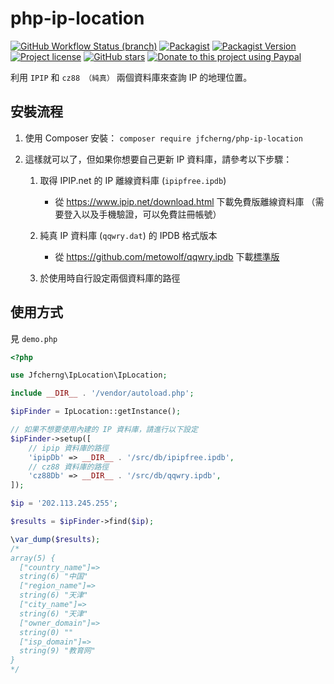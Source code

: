 # php-ip-location

[![GitHub Workflow Status (branch)](https://img.shields.io/github/actions/workflow/status/jfcherng/php-ip-location/php.yml?branch=master&style=flat-square)](https://github.com/jfcherng/php-ip-location/actions)
[![Packagist](https://img.shields.io/packagist/dt/jfcherng/php-ip-location?style=flat-square)](https://packagist.org/packages/jfcherng/php-ip-location)
[![Packagist Version](https://img.shields.io/packagist/v/jfcherng/php-ip-location?style=flat-square)](https://packagist.org/packages/jfcherng/php-ip-location)
[![Project license](https://img.shields.io/github/license/jfcherng/php-ip-location?style=flat-square)](https://github.com/jfcherng/php-ip-location/blob/master/LICENSE)
[![GitHub stars](https://img.shields.io/github/stars/jfcherng/php-ip-location?style=flat-square&logo=github)](https://github.com/jfcherng/php-ip-location/stargazers)
[![Donate to this project using Paypal](https://img.shields.io/badge/paypal-donate-blue.svg?style=flat-square&logo=paypal)](https://www.paypal.me/jfcherng/5usd)

利用 `IPIP` 和 `cz88 （純真）` 兩個資料庫來查詢 IP 的地理位置。


## 安裝流程

1. 使用 Composer 安裝： `composer require jfcherng/php-ip-location`

1. 這樣就可以了，但如果你想要自己更新 IP 資料庫，請參考以下步驟：

   1. 取得 IPIP.net 的 IP 離線資料庫 (`ipipfree.ipdb`)

      - 從 https://www.ipip.net/download.html 下載免費版離線資料庫
        （需要登入以及手機驗證，可以免費註冊帳號）

   1. 純真 IP 資料庫 (`qqwry.dat`) 的 IPDB 格式版本
   
      - 從 https://github.com/metowolf/qqwry.ipdb 下載[標準版](https://cdn.jsdelivr.net/npm/qqwry.ipdb/qqwry.ipdb)

   1. 於使用時自行設定兩個資料庫的路徑


## 使用方式

見 `demo.php`

```php
<?php

use Jfcherng\IpLocation\IpLocation;

include __DIR__ . '/vendor/autoload.php';

$ipFinder = IpLocation::getInstance();

// 如果不想要使用內建的 IP 資料庫，請進行以下設定
$ipFinder->setup([
    // ipip 資料庫的路徑
    'ipipDb' => __DIR__ . '/src/db/ipipfree.ipdb',
    // cz88 資料庫的路徑
    'cz88Db' => __DIR__ . '/src/db/qqwry.ipdb',
]);

$ip = '202.113.245.255';

$results = $ipFinder->find($ip);

\var_dump($results);
/*
array(5) {
  ["country_name"]=>
  string(6) "中国"
  ["region_name"]=>
  string(6) "天津"
  ["city_name"]=>
  string(6) "天津"
  ["owner_domain"]=>
  string(0) ""
  ["isp_domain"]=>
  string(9) "教育网"
}
*/
```
